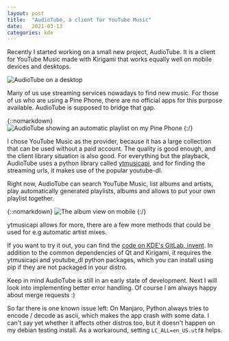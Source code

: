 ```yaml
---
layout: post
title:  "AudioTube, a client for YouTube Music"
date:   2021-03-13
categories: kde
---
```


Recently I started working on a small new project, AudioTube.
It is a client for YouTube Music made with Kirigami that works equally well on mobile devices and desktops.

![AudioTube on a desktop](/img/audiotube_desktop.png)

Many of us use streaming services nowadays to find new music.
For those of us who are using a Pine Phone, there are no official apps for this purpose available.
AudioTube is supposed to bridge that gap.

{::nomarkdown}
<img class="post-img post-img-right" alt="AudioTube showing an automatic playlist on my Pine Phone" src="/img/audiotube_mobile_playlist.png">
{:/}

I chose YouTube Music as the provider, because it has a large collection that can be used without a paid account.
The quality is good enough, and the client library situation is also good.
For everything but the playback, AudioTube uses a python library called [ytmusicapi](https://ytmusicapi.readthedocs.io/en/latest/reference.html),
and for finding the streaming urls, it makes use of the popular youtube-dl.

Right now, AudioTube can search YouTube Music, list albums and artists, play automatically generated playlists, albums and allows to put your own playlist together.

{::nomarkdown}
<img class="post-img post-img-left" alt="The album view on mobile" src="/img/audiotube_mobile.png">
{:/}

ytmusicapi allows for more, there are a few more methods that could be used for e.g automatic artist mixes.

If you want to try it out, you can find the [code on KDE's GitLab, invent](https://invent.kde.org/jbbgameich/audiotube).
In addition to the common dependencies of Qt and Kirigami, it requires the ytmusicapi and youtube_dl python packages, which you can install using pip if they are not packaged in your distro.

Keep in mind AudioTube is still in an early state of development. Next I will look into implementing better error handling.
Of course I am always happy about merge requests :)

So far there is one known issue left:
On Manjaro, Python always tries to encode / decode as ascii, which makes the app crash with some data. I can't say yet whether it affects other distros too, but it doesn't happen on my debian testing install.
As a workaround, setting `LC_ALL=en_US.utf8` helps.
